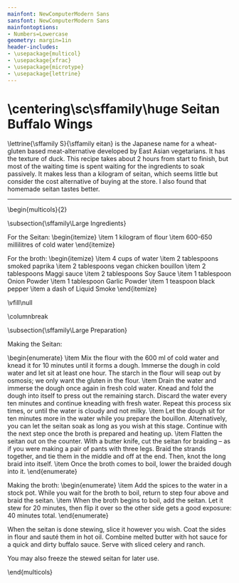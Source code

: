 ```yaml
---
mainfont: NewComputerModern Sans
sansfont: NewComputerModern Sans
mainfontoptions:
- Numbers=Lowercase
geometry: margin=1in
header-includes:
- \usepackage{multicol}
- \usepackage{xfrac}
- \usepackage{microtype}
- \usepackage{lettrine}
---
```


# \centering\sc\sffamily\huge Seitan Buffalo Wings

\lettrine{\sffamily S}{\sffamily eitan} is the Japanese name for a wheat-gluten based meat-alternative developed by East Asian vegetarians. It has the texture of duck. This recipe takes about 2 hours from start to finish, but most of the waiting time is spent waiting for the ingredients to soak passively. It makes less than a kilogram of seitan, which seems little but consider the cost alternative of buying at the store. I also found that homemade seitan tastes better.

---

\begin{multicols}{2}

\subsection{\sffamily\Large Ingredients}

For the Seitan:
\begin{itemize}
    \item 1 kilogram of flour
    \item 600-650 millilitres of cold water 
\end{itemize}

For the broth:
\begin{itemize}
    \item 4 cups of water 
    \item 2 tablespoons smoked paprika
    \item 2 tablespoons vegan chicken bouillon
    \item 2 tablespoons Maggi sauce
    \item 2 tablespoons Soy Sauce 
    \item 1 tablespoon Onion Powder 
    \item 1 tablespoon Garlic Powder
    \item 1 teaspoon black pepper
    \item a dash of Liquid Smoke
\end{itemize}

\vfill\null

\columnbreak

\subsection{\sffamily\Large Preparation}

Making the Seitan:

\begin{enumerate}
    \item Mix the flour with the 600 ml of cold water and knead it for 10 minutes until it forms a dough. Immerse the dough in cold water and let sit at least one hour. The starch in the flour will seap out by osmosis; we only want the gluten in the flour.
    \item Drain the water and immerse the dough once again in fresh cold water. Knead and fold the dough into itself to press out the remaining starch. Discard the water every ten minutes and continue kneading with fresh water. Repeat this process six times, or until the water is cloudy and not milky. 
    \item Let the dough sit for ten minutes more in the water while you prepare the bouillon. Alternatively, you can let the seitan soak as long as you wish at this stage. Continue with the next step once the broth is prepared and heating up.
    \item Flatten the seitan out on the counter. With a butter knife, cut the seitan for braiding – as if you were making a pair of pants with three legs. Braid the strands together, and tie them in the middle and off at the end. Then, knot the long braid into itself.
    \item Once the broth comes to boil, lower the braided dough into it.
\end{enumerate}

Making the broth:
\begin{enumerate}
    \item Add the spices to the water in a stock pot. While you wait for the broth to boil, return to step four above and braid the seitan.
    \item When the broth begins to boil, add the seitan. Let it stew for 20 minutes, then flip it over so the other side gets a good exposure: 40 minutes total.
\end{enumerate}

When the seitan is done stewing, slice it however you wish. Coat the sides in flour and sauté them in hot oil. Combine melted butter with hot sauce for a quick and dirty buffalo sauce. Serve with sliced celery and ranch. 

You may also freeze the stewed seitan for later use. 

\end{multicols}

